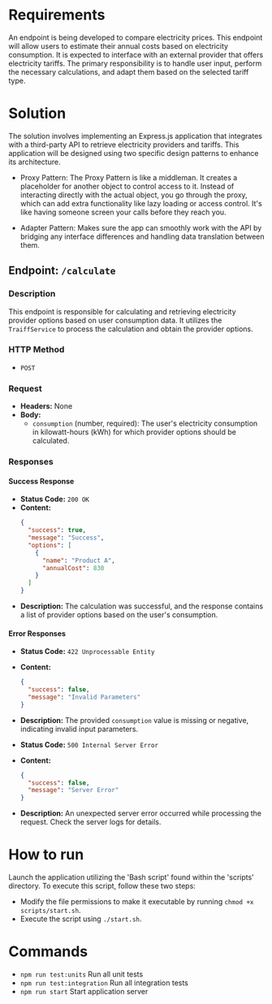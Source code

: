 # Requirements

An endpoint is being developed to compare electricity prices. This endpoint will allow users to estimate their annual costs based on electricity consumption. It is expected to interface with an external provider that offers electricity tariffs. The primary responsibility is to handle user input, perform the necessary calculations, and adapt them based on the selected tariff type.

# Solution

The solution involves implementing an Express.js application that integrates with a third-party API to retrieve electricity providers and tariffs. This application will be designed using two specific design patterns to enhance its architecture.

- Proxy Pattern: The Proxy Pattern is like a middleman. It creates a placeholder for another object to control access to it. Instead of interacting directly with the actual object, you go through the proxy, which can add extra functionality like lazy loading or access control. It's like having someone screen your calls before they reach you.

- Adapter Pattern: Makes sure the app can smoothly work with the API by bridging any interface differences and handling data translation between them.

## Endpoint: `/calculate`

### Description

This endpoint is responsible for calculating and retrieving electricity provider options based on user consumption data. It utilizes the `TraiffService` to process the calculation and obtain the provider options.

### HTTP Method

- `POST`

### Request

- **Headers:** None
- **Body:**
  - `consumption` (number, required): The user's electricity consumption in kilowatt-hours (kWh) for which provider options should be calculated.

### Responses

#### Success Response

- **Status Code:** `200 OK`
- **Content:**
  ```json
  {
    "success": true,
    "message": "Success",
    "options": [
      {
        "name": "Product A",
        "annualCost": 830
      }
    ]
  }
  ```
- **Description:** The calculation was successful, and the response contains a list of provider options based on the user's consumption.

#### Error Responses

- **Status Code:** `422 Unprocessable Entity`
- **Content:**
  ```json
  {
    "success": false,
    "message": "Invalid Parameters"
  }
  ```
- **Description:** The provided `consumption` value is missing or negative, indicating invalid input parameters.

- **Status Code:** `500 Internal Server Error`
- **Content:**
  ```json
  {
    "success": false,
    "message": "Server Error"
  }
  ```
- **Description:** An unexpected server error occurred while processing the request. Check the server logs for details.

##

# How to run

Launch the application utilizing the 'Bash script' found within the 'scripts' directory. To execute this script, follow these two steps:

- Modify the file permissions to make it executable by running
  `chmod +x scripts/start.sh`.
- Execute the script using
  `./start.sh`.

# Commands

- `npm run test:units` Run all unit tests
- `npm run test:integration` Run all integration tests
- `npm run start` Start application server
